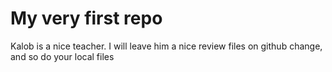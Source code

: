 # My very first repo

Kalob is a nice teacher. I will leave him a nice review files on github change, and so do your local files
